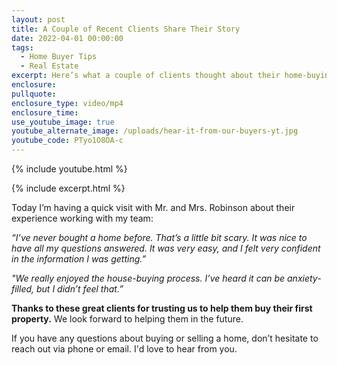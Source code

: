 ```yaml
---
layout: post
title: A Couple of Recent Clients Share Their Story
date: 2022-04-01 00:00:00
tags:
  - Home Buyer Tips
  - Real Estate
excerpt: Here’s what a couple of clients thought about their home-buying experience.
enclosure:
pullquote:
enclosure_type: video/mp4
enclosure_time:
use_youtube_image: true
youtube_alternate_image: /uploads/hear-it-from-our-buyers-yt.jpg
youtube_code: PTyo1O8OA-c
---
```

{% include youtube.html %}

{% include excerpt.html %}

Today I’m having a quick visit with Mr. and Mrs. Robinson about their experience working with my team:

*“I’ve never bought a home before. That’s a little bit scary. It was nice to have all my questions answered. It was very easy, and I felt very confident in the information I was getting.”*&nbsp;

*"We really enjoyed the house-buying process. I’ve heard it can be anxiety-filled, but I didn’t feel that.”*

**Thanks to these great clients for trusting us to help them buy their first property.** We look forward to helping them in the future.

If you have any questions about buying or selling a home, don’t hesitate to reach out via phone or email. I'd love to hear from you.
